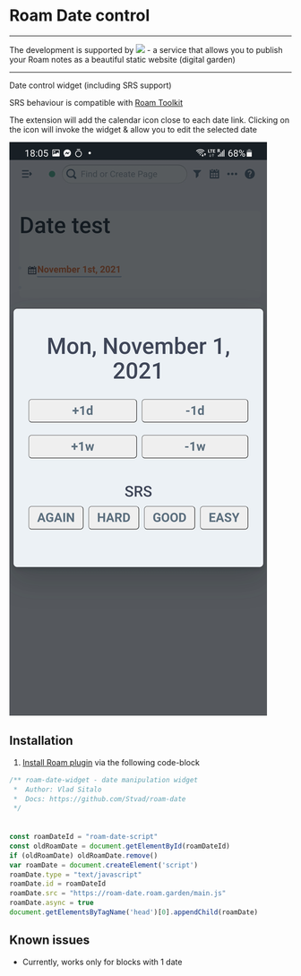 # Roam Date control

---

The development is supported by <a href="https://roam.garden/"> <img src="https://roam.garden/static/logo-2740b191a74245dc48ee30c68d5192aa.svg" height="50" /></a> - a service that allows you to publish your Roam notes as a beautiful static website (digital garden)

---

Date control widget (including SRS support)

SRS behaviour is compatible with [Roam Toolkit](https://github.com/roam-unofficial/roam-toolkit)

The extension will add the calendar icon close to each date link. Clicking on the icon will invoke the widget & allow you to edit the selected date

![](./media/screen1.jpg)

## Installation

1. [Install Roam plugin](https://roamstack.com/how-install-roam-plugin/) via the following code-block

```javascript
/** roam-date-widget - date manipulation widget
 *  Author: Vlad Sitalo
 *  Docs: https://github.com/Stvad/roam-date
 */


const roamDateId = "roam-date-script"
const oldRoamDate = document.getElementById(roamDateId)
if (oldRoamDate) oldRoamDate.remove()
var roamDate = document.createElement('script')
roamDate.type = "text/javascript"
roamDate.id = roamDateId
roamDate.src = "https://roam-date.roam.garden/main.js"
roamDate.async = true
document.getElementsByTagName('head')[0].appendChild(roamDate)
```

## Known issues

- Currently, works only for blocks with 1 date
